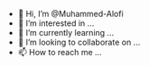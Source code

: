 - 👋 Hi, I’m @Muhammed-Alofi
- 👀 I’m interested in ...
- 🌱 I’m currently learning ...
- 💞️ I’m looking to collaborate on ...
- 📫 How to reach me ...

<!---
Muhammed-Alofi/Muhammed-Alofi is a ✨ special ✨ repository because its `README.md` (this file) appears on your GitHub profile.
You can click the Preview link to take a look at your changes.
--->
